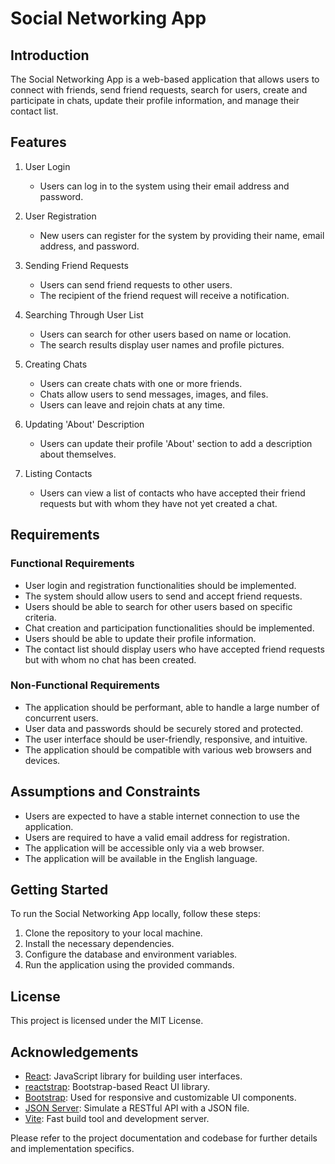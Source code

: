 # Social Networking App

## Introduction

The Social Networking App is a web-based application that allows users to connect with friends, send friend requests, search for users, create and participate in chats, update their profile information, and manage their contact list.

## Features

1. User Login
    - Users can log in to the system using their email address and password.

2. User Registration
    - New users can register for the system by providing their name, email address, and password.

3. Sending Friend Requests
    - Users can send friend requests to other users.
    - The recipient of the friend request will receive a notification.

4. Searching Through User List
    - Users can search for other users based on name or location.
    - The search results display user names and profile pictures.

5. Creating Chats
    - Users can create chats with one or more friends.
    - Chats allow users to send messages, images, and files.
    - Users can leave and rejoin chats at any time.

6. Updating 'About' Description
    - Users can update their profile 'About' section to add a description about themselves.

7. Listing Contacts
    - Users can view a list of contacts who have accepted their friend requests but with whom they have not yet created a chat.

## Requirements

### Functional Requirements

- User login and registration functionalities should be implemented.
- The system should allow users to send and accept friend requests.
- Users should be able to search for other users based on specific criteria.
- Chat creation and participation functionalities should be implemented.
- Users should be able to update their profile information.
- The contact list should display users who have accepted friend requests but with whom no chat has been created.

### Non-Functional Requirements

- The application should be performant, able to handle a large number of concurrent users.
- User data and passwords should be securely stored and protected.
- The user interface should be user-friendly, responsive, and intuitive.
- The application should be compatible with various web browsers and devices.

## Assumptions and Constraints

- Users are expected to have a stable internet connection to use the application.
- Users are required to have a valid email address for registration.
- The application will be accessible only via a web browser.
- The application will be available in the English language.

## Getting Started

To run the Social Networking App locally, follow these steps:

1. Clone the repository to your local machine.
2. Install the necessary dependencies.
3. Configure the database and environment variables.
4. Run the application using the provided commands.

## License

This project is licensed under the MIT License.

## Acknowledgements

- [React](https://reactjs.org): JavaScript library for building user interfaces.
- [reactstrap](https://reactstrap.github.io): Bootstrap-based React UI library.
- [Bootstrap](https://getbootstrap.com): Used for responsive and customizable UI components.
- [JSON Server](https://github.com/typicode/json-server): Simulate a RESTful API with a JSON file.
- [Vite](https://vitejs.dev): Fast build tool and development server.

Please refer to the project documentation and codebase for further details and implementation specifics.
